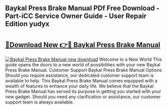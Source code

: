 ## Baykal Press Brake Manual PDf Free Download - Part-iCC Service Owner Guide - User Repair Edition yudyx

# <h2><a href="http://bc16012.oget.top/?id=Baykal+Press+Brake+Manual">🔗Download New 👉🔴 Baykal Press Brake Manual</a></h2>

[![Baykal Press Brake Manual new download](https://i.imgur.com/5g1atiW.png)](http://bc16012.oget.top/?id=Baykal+Press+Brake+Manual)
Welcome to a New World This guide opens the doors to a new world of possibilities with your new Baykal Press Brake Manual. Customer Support Baykal Press Brake Manual Options Should you require assistance, our dedicated customer support team is available to help. This Baykal Press Brake Manual comes equipped with a wealth of features to enhance your daily life. We believe that the Baykal Press Brake Manual has served its purpose in getting you started with your new gadget. Should you need any clarification or assistance, our customer support team is always available.
